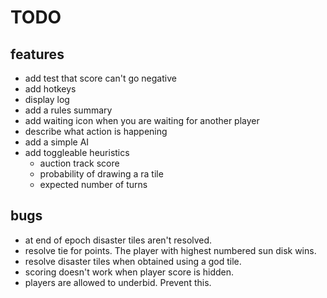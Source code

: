 # TODO

## features

- add test that score can't go negative
- add hotkeys
- display log
- add a rules summary
- add waiting icon when you are waiting for another player
- describe what action is happening
- add a simple AI
- add toggleable heuristics
  - auction track score
  - probability of drawing a ra tile
  - expected number of turns

## bugs

- at end of epoch disaster tiles aren't resolved.
- resolve tie for points. The player with highest numbered sun disk wins.
- resolve disaster tiles when obtained using a god tile.
- scoring doesn't work when player score is hidden.
- players are allowed to underbid. Prevent this.
